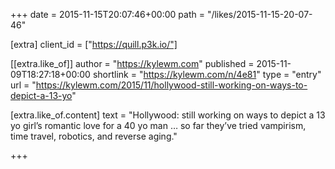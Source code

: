 +++
date = 2015-11-15T20:07:46+00:00
path = "/likes/2015-11-15-20-07-46"

[extra]
client_id = ["https://quill.p3k.io/"]

[[extra.like_of]]
author = "https://kylewm.com"
published = 2015-11-09T18:27:18+00:00
shortlink = "https://kylewm.com/n/4e81"
type = "entry"
url = "https://kylewm.com/2015/11/hollywood-still-working-on-ways-to-depict-a-13-yo"

[extra.like_of.content]
text = "Hollywood: still working on ways to depict a 13 yo girl’s romantic love for a 40 yo man … so far they’ve tried vampirism, time travel, robotics, and reverse aging."

+++

